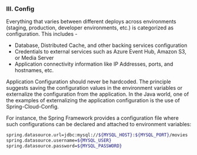 ### III.	Config

Everything that varies between different deploys across environments (staging, production, developer environments, etc.) is categorized as configuration. This includes - 
- Database, Distributed Cache, and other backing services configuration
- Credentials to external services such as Azure Event Hub, Amazon S3, or Media Server
- Application connectivity information like IP Addresses, ports, and hostnames, etc.

Application Configuration should never be hardcoded. The principle suggests saving the configuration values in the environment variables or externalize the configuration from the application. In the Java world, one of the examples of externalizing the application configuration is the use of Spring-Cloud-Config.

For instance, the Spring Framework provides a configuration file where such configurations can be declared and attached to environment variables:

```sh
spring.datasource.url=jdbc:mysql://${MYSQL_HOST}:${MYSQL_PORT}/movies
spring.datasource.username=${MYSQL_USER}
spring.datasource.password=${MYSQL_PASSWORD}
```
